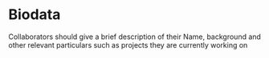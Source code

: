 # Biodata
Collaborators should give a brief description of their Name, background and other relevant particulars such as projects they are currently working on
